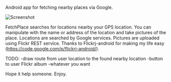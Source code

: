 Android app for fetching nearby places via Google.

![Screenshot](https://dl.dropboxusercontent.com/u/24599685/ic_launcher-web.png)

FetchPlace searches for locations nearby your GPS location. You can manipulate with the name or address of the location and take pictures of the place.
Locations are searched by Google services.
Pictures are uploaded using Flickr REST service. Thanks to Flickrj-android for making my life easy (https://code.google.com/p/flickrj-android/).

TODO:
	-draw route from user location to the found nearby location
	-button to user Flickr album
	-whatever you want
	
Hope it help someone. Enjoy.
